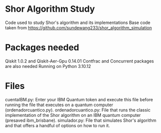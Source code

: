 # Shor Algorithm Study
Code used to study Shor's algorithm and its implementations
Base code taken from https://github.com/sundewang233/shor_algorithm_simulation 

# Packages needed
Qiskit 1.0.2 and Qiskit-Aer-Gpu 0.14.01
Contfrac and Concurrent packages are also needed
Running on Python 3.10.12

# Files
cuentaIBM.py: Enter your IBM Quantum token and execute this file before running the file that executes on a quantum computer (ordenadorcuantico.py).
ordenadorcuantico.py: File that runs the classic implementation of the Shor algorithm on an IBM quantum computer (presaved ibm_brisbane).
simulador.py: File that simulates Shor's algorithm and that offers a handful of options on how to run it.
